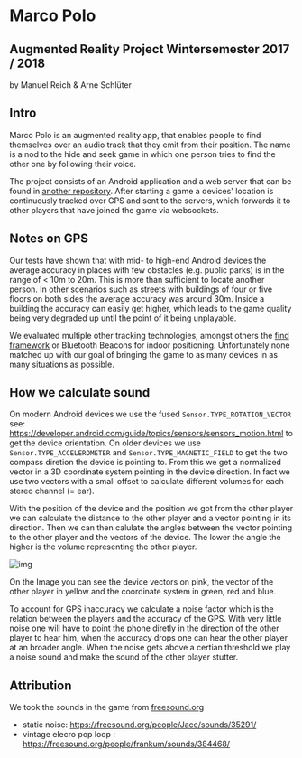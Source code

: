 # Marco Polo
## Augmented Reality Project Wintersemester 2017 / 2018
by Manuel Reich & Arne Schlüter

## Intro
Marco Polo is an augmented reality app, that enables people to find themselves over an audio track that they emit from their position. The name is a nod to the hide and seek game in which one person tries to find the other one by following their voice.

The project consists of an Android application and a web server that can be found in [another repository](https://github.com/ar-marco-polo/marco-polo-server). After starting a game a devices' location is continuously tracked over GPS and sent to the servers, which forwards it to other players that have joined the game via websockets.

## Notes on GPS

Our tests have shown that with mid- to high-end Android devices the average accuracy in places with few obstacles (e.g. public parks) is in the range of &lt; 10m to 20m. This is more than sufficient to locate another person. In other scenarios such as streets with buildings of four or five floors on both sides the average accuracy was around 30m. Inside a building the accuracy can easily get higher, which leads to the game quality being very degraded up until the point of it being unplayable.

We evaluated multiple other tracking technologies, amongst others the [find framework](https://github.com/schollz/find) or Bluetooth Beacons for indoor positioning. Unfortunately none matched up with our goal of bringing the game to as many devices in as many situations as possible.

## How we calculate sound
On modern Android devices we use the fused `Sensor.TYPE_ROTATION_VECTOR` see: https://developer.android.com/guide/topics/sensors/sensors_motion.html to get the device orientation.
On older devices we use `Sensor.TYPE_ACCELEROMETER` and `Sensor.TYPE_MAGNETIC_FIELD` to get the two compass diretion the device is pointing to.
From this we get a normalized vector in a 3D coordinate system pointing in the device direction.
In fact we use two vectors with a small offset to calculate different volumes for each stereo channel (= ear).

With the position of the device and the position we got from the other player we can calculate the distance to the other
player and a vector pointing in its direction.
Then we can then calulate the angles between the vector pointing to the other player and the vectors of the device.
The lower the angle the higher is the volume representing the other player.

![img](https://github.com/ar-marco-polo/marco-polo-android-app/blob/master/screenshots/Screen%20Shot%202018-01-31%20at%2016.16.33.png)

On the Image you can see the device vectors on pink, the vector of the other player in yellow and the coordinate system in green, red and blue.

To account for GPS inaccuracy we calculate a noise factor which is the relation between the players and the accuracy of the GPS. With very little noise one will have to point the phone diretly in the direction of the other player to hear him, when the accuracy drops one can hear the other player at an broader angle.
When the noise gets above a certian threshold we play a noise sound and make the sound of the other player stutter.

## Attribution

We took the sounds in the game from [freesound.org](https://freesound.org/)
- static noise: https://freesound.org/people/Jace/sounds/35291/
- vintage elecro pop loop : https://freesound.org/people/frankum/sounds/384468/

